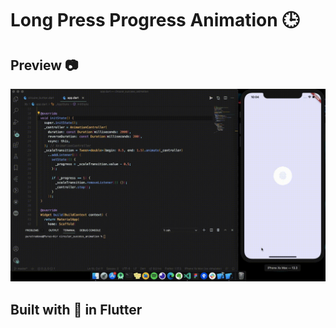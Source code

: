 # Long Press Progress Animation 🕒

## Preview 📷
![Video Preview](https://github.com/Puruchandra/Circular-Progress-Animation/blob/master/preveiw/Screen-Recording-2020-10-14-at-10.04.18-PM.gif)

## Built with 💙 in Flutter
